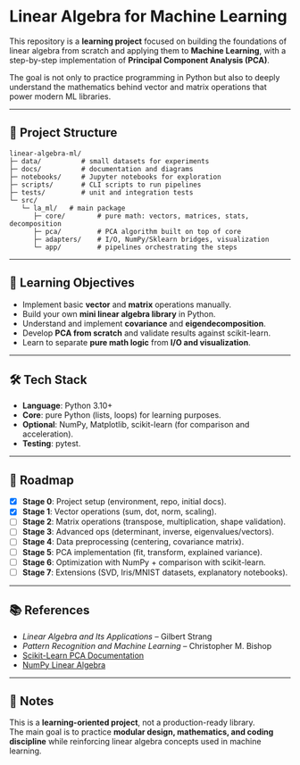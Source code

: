 # Linear Algebra for Machine Learning

This repository is a **learning project** focused on building the foundations of linear algebra from scratch and applying them to **Machine Learning**, with a step-by-step implementation of **Principal Component Analysis (PCA)**.

The goal is not only to practice programming in Python but also to deeply understand the mathematics behind vector and matrix operations that power modern ML libraries.

---

## 📂 Project Structure

```
linear-algebra-ml/
├─ data/          # small datasets for experiments
├─ docs/          # documentation and diagrams
├─ notebooks/     # Jupyter notebooks for exploration
├─ scripts/       # CLI scripts to run pipelines
├─ tests/         # unit and integration tests
└─ src/
   └─ la_ml/   # main package
      ├─ core/        # pure math: vectors, matrices, stats, decomposition
      ├─ pca/         # PCA algorithm built on top of core
      ├─ adapters/    # I/O, NumPy/Sklearn bridges, visualization
      └─ app/         # pipelines orchestrating the steps
```

---

## 🎯 Learning Objectives
- Implement basic **vector** and **matrix** operations manually.
- Build your own **mini linear algebra library** in Python.
- Understand and implement **covariance** and **eigendecomposition**.
- Develop **PCA from scratch** and validate results against scikit-learn.
- Learn to separate **pure math logic** from **I/O and visualization**.

---

## 🛠 Tech Stack
- **Language**: Python 3.10+
- **Core**: pure Python (lists, loops) for learning purposes.
- **Optional**: NumPy, Matplotlib, scikit-learn (for comparison and acceleration).
- **Testing**: pytest.

---

## 🚀 Roadmap

- [x] **Stage 0**: Project setup (environment, repo, initial docs).  
- [x] **Stage 1**: Vector operations (sum, dot, norm, scaling).  
- [ ] **Stage 2**: Matrix operations (transpose, multiplication, shape validation).  
- [ ] **Stage 3**: Advanced ops (determinant, inverse, eigenvalues/vectors).  
- [ ] **Stage 4**: Data preprocessing (centering, covariance matrix).  
- [ ] **Stage 5**: PCA implementation (fit, transform, explained variance).  
- [ ] **Stage 6**: Optimization with NumPy + comparison with scikit-learn.  
- [ ] **Stage 7**: Extensions (SVD, Iris/MNIST datasets, explanatory notebooks).  

---

## 📚 References
- *Linear Algebra and Its Applications* – Gilbert Strang  
- *Pattern Recognition and Machine Learning* – Christopher M. Bishop  
- [Scikit-Learn PCA Documentation](https://scikit-learn.org/stable/modules/generated/sklearn.decomposition.PCA.html)  
- [NumPy Linear Algebra](https://numpy.org/doc/stable/reference/routines.linalg.html)

---

## 📌 Notes
This is a **learning-oriented project**, not a production-ready library.  
The main goal is to practice **modular design, mathematics, and coding discipline** while reinforcing linear algebra concepts used in machine learning.
